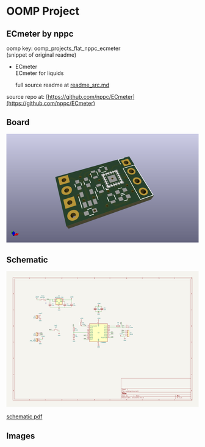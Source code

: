 # OOMP Project  
## ECmeter  by nppc  
  
oomp key: oomp_projects_flat_nppc_ecmeter  
(snippet of original readme)  
  
- ECmeter  
ECmeter for liquids  
  
  full source readme at [readme_src.md](readme_src.md)  
  
source repo at: [https://github.com/nppc/ECmeter](https://github.com/nppc/ECmeter)  
## Board  
  
[![working_3d.png](working_3d_600.png)](working_3d.png)  
## Schematic  
  
[![working_schematic.png](working_schematic_600.png)](working_schematic.png)  
  
[schematic pdf](working_schematic.pdf)  
## Images  
